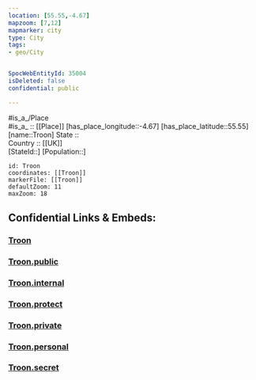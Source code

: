 ```yaml
---
location: [55.55,-4.67] 
mapzoom: [7,12] 
mapmarker: city 
type: City
tags:
- geo/City


SpocWebEntityId: 35004
isDeleted: false
confidential: public

---
```

#is_a_/Place  
#is_a_ :: [[Place]] 
[has_place_longitude::-4.67] 
[has_place_latitude::55.55] 
[name::Troon] 
State ::  
Country :: [[UK]]  
[StateId::] 
[Population::] 



```leaflet
id: Troon
coordinates: [[Troon]] 
markerFile: [[Troon]] 
defaultZoom: 11 
maxZoom: 18
```


## Confidential Links & Embeds: 

### [Troon](/_Standards/Earth/Continent/Europe/Europe~North/UK/Scotland/counties~Scotland/Ayrshire~South/cities~Ayrshire~South/Troon.md) 

### [Troon.public](/_public/Earth/Continent/Europe/Europe~North/UK/Scotland/counties~Scotland/Ayrshire~South/cities~Ayrshire~South/Troon.public.md) 

### [Troon.internal](/_internal/Earth/Continent/Europe/Europe~North/UK/Scotland/counties~Scotland/Ayrshire~South/cities~Ayrshire~South/Troon.internal.md) 

### [Troon.protect](/_protect/Earth/Continent/Europe/Europe~North/UK/Scotland/counties~Scotland/Ayrshire~South/cities~Ayrshire~South/Troon.protect.md) 

### [Troon.private](/_private/Earth/Continent/Europe/Europe~North/UK/Scotland/counties~Scotland/Ayrshire~South/cities~Ayrshire~South/Troon.private.md) 

### [Troon.personal](/_personal/Earth/Continent/Europe/Europe~North/UK/Scotland/counties~Scotland/Ayrshire~South/cities~Ayrshire~South/Troon.personal.md) 

### [Troon.secret](/_secret/Earth/Continent/Europe/Europe~North/UK/Scotland/counties~Scotland/Ayrshire~South/cities~Ayrshire~South/Troon.secret.md)

